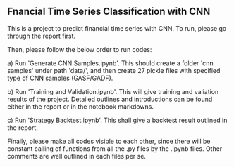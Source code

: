 ## Fnancial Time Series Classification with CNN

This is a project to predict financial time series with CNN. To run, please go through the report first.

Then, please follow the below order to run codes:

  a) Run 'Generate CNN Samples.ipynb'. This should create a folder 'cnn samples' under path 'data/', and then create 27 pickle files with specified type of CNN samples (GASF/GADF).
  
  b) Run 'Training and Validation.ipynb'. This will give training and valiation results of the project. Detailed outlines and introductions can be found either in the report or in the notebook markdowns.
  
  c) Run 'Strategy Backtest.ipynb'. This shall give a backtest result outlined in the report.
  
  
 Finally, please make all codes visible to each other, since there will be constant calling of functions from all the .py files by the .ipynb files. Other comments are well outlined in each files per se.
